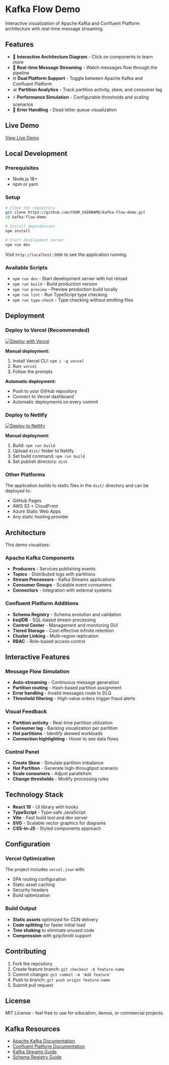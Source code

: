 # Kafka Flow Demo

Interactive visualization of Apache Kafka and Confluent Platform architecture with real-time message streaming.

## Features

- 🎯 **Interactive Architecture Diagram** - Click on components to learn more
- 🔄 **Real-time Message Streaming** - Watch messages flow through the pipeline
- 🌐 **Dual Platform Support** - Toggle between Apache Kafka and Confluent Platform
- 📊 **Partition Analytics** - Track partition activity, skew, and consumer lag
- ⚡ **Performance Simulation** - Configurable thresholds and scaling scenarios
- 🚨 **Error Handling** - Dead letter queue visualization

## Live Demo

[View Live Demo](https://kafka-flow-demo.vercel.app/)

## Local Development

### Prerequisites

- Node.js 18+
- npm or yarn

### Setup

```bash
# Clone the repository
git clone https://github.com/YOUR_USERNAME/kafka-flow-demo.git
cd kafka-flow-demo

# Install dependencies
npm install

# Start development server
npm run dev
```

Visit `http://localhost:3000` to see the application running.

### Available Scripts

- `npm run dev` - Start development server with hot reload
- `npm run build` - Build production version
- `npm run preview` - Preview production build locally
- `npm run lint` - Run TypeScript type checking
- `npm run type-check` - Type checking without emitting files

## Deployment

### Deploy to Vercel (Recommended)

[![Deploy with Vercel](https://vercel.com/button)](https://vercel.com/new/clone?repository-url=https://github.com/YOUR_USERNAME/kafka-flow-demo)

**Manual deployment:**

1. Install Vercel CLI: `npm i -g vercel`
2. Run: `vercel`
3. Follow the prompts

**Automatic deployment:**
- Push to your GitHub repository
- Connect to Vercel dashboard
- Automatic deployments on every commit

### Deploy to Netlify

[![Deploy to Netlify](https://www.netlify.com/img/deploy/button.svg)](https://app.netlify.com/start/deploy?repository=https://github.com/YOUR_USERNAME/kafka-flow-demo)

**Manual deployment:**
1. Build: `npm run build`
2. Upload `dist/` folder to Netlify
3. Set build command: `npm run build`
4. Set publish directory: `dist`

### Other Platforms

The application builds to static files in the `dist/` directory and can be deployed to:
- GitHub Pages
- AWS S3 + CloudFront
- Azure Static Web Apps
- Any static hosting provider

## Architecture

This demo visualizes:

### Apache Kafka Components
- **Producers** - Services publishing events
- **Topics** - Distributed logs with partitions
- **Stream Processors** - Kafka Streams applications
- **Consumer Groups** - Scalable event consumers
- **Connectors** - Integration with external systems

### Confluent Platform Additions
- **Schema Registry** - Schema evolution and validation
- **ksqlDB** - SQL-based stream processing
- **Control Center** - Management and monitoring GUI
- **Tiered Storage** - Cost-effective infinite retention
- **Cluster Linking** - Multi-region replication
- **RBAC** - Role-based access control

## Interactive Features

### Message Flow Simulation
- **Auto-streaming** - Continuous message generation
- **Partition routing** - Hash-based partition assignment
- **Error handling** - Invalid messages route to DLQ
- **Threshold filtering** - High-value orders trigger fraud alerts

### Visual Feedback
- **Partition activity** - Real-time partition utilization
- **Consumer lag** - Backlog visualization per partition
- **Hot partitions** - Identify skewed workloads
- **Connection highlighting** - Hover to see data flows

### Control Panel
- **Create Skew** - Simulate partition imbalance
- **Hot Partition** - Generate high-throughput scenario
- **Scale consumers** - Adjust parallelism
- **Change thresholds** - Modify processing rules

## Technology Stack

- **React 18** - UI library with hooks
- **TypeScript** - Type-safe JavaScript
- **Vite** - Fast build tool and dev server
- **SVG** - Scalable vector graphics for diagrams
- **CSS-in-JS** - Styled components approach

## Configuration

### Vercel Optimization

The project includes `vercel.json` with:
- SPA routing configuration
- Static asset caching
- Security headers
- Build optimization

### Build Output

- **Static assets** optimized for CDN delivery
- **Code splitting** for faster initial load
- **Tree shaking** to eliminate unused code
- **Compression** with gzip/brotli support

## Contributing

1. Fork the repository
2. Create feature branch: `git checkout -b feature-name`
3. Commit changes: `git commit -m 'Add feature'`
4. Push to branch: `git push origin feature-name`
5. Submit pull request

## License

MIT License - feel free to use for education, demos, or commercial projects.

## Kafka Resources

- [Apache Kafka Documentation](https://kafka.apache.org/documentation/)
- [Confluent Platform Documentation](https://docs.confluent.io/)
- [Kafka Streams Guide](https://kafka.apache.org/documentation/streams/)
- [Schema Registry Guide](https://docs.confluent.io/platform/current/schema-registry/)
